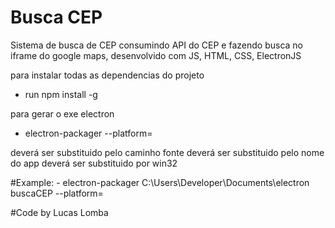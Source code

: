 # Busca CEP

Sistema de busca de CEP consumindo API do CEP e fazendo busca no iframe do google maps, 
desenvolvido com JS, HTML, CSS, ElectronJS

para instalar todas as dependencias do projeto
 - run npm install -g 

para gerar o exe electron
 - electron-packager <sourcedir> <appname> --platform=<platform>
  
<sourcedir> deverá ser substituido pelo caminho fonte
<appname> deverá ser substituido pelo nome do app
<platform> deverá ser substituido por win32
  
#Example: - electron-packager C:\Users\Developer\Documents\electron buscaCEP --platform=<win32>
  
#Code by Lucas Lomba
